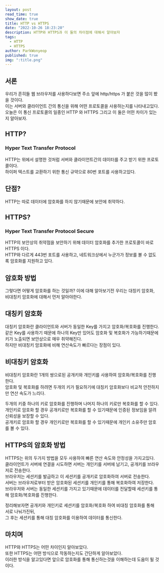 ```yaml
---
layout: post
read_time: true
show_date: true
title: HTTP vs HTTPS
date: "2022-10-26 18:23:20"
description: HTTP와 HTTPS과 이 둘의 차이점에 대해서 알아보자
tags:
  - HTTP
  - HTTPS
author: ParkWonyeop
published: true
img: ":title.png"
---
```


## 서론

우리가 흔히들 웹 브라우저를 사용하다보면 주소 앞에 http/https 가 붙은 것을 많이 봤을 것이다.  
이는 서버와 클라이언트 간의 통신을 위해 어떤 프로토콜을 사용하는지를 나타내고있다.  
오늘은 이 통신 프로토콜의 일종인 HTTP 와 HTTPS 그리고 이 둘은 어떤 차이가 있는지 알아보자.  

## HTTP?

### Hyper Text Transfer Protocol

HTTP는 위에서 설명한 것처럼 서버와 클라이언트간의 데이터를 주고 받기 위한 프로토콜이다.  
하이퍼 텍스트를 교환하기 위한 통신 규약으로 80번 포트를 사용하고있다.  

## 단점?

HTTP는 따로 데이터에 암호화를 하지 않기때문에 보안에 취약하다.  

## HTTPS?

### Hyper Text Transfer Protocol Secure

HTTP의 보안상의 취약점을 보안하기 위해 데이터 암호화를 추가한 프로토콜이 바로 HTTPS 이다.  
HTTP와 다르게 443번 포트를 사용하고, 네트워크상에서 누군가가 정보를 볼 수 없도록 암호화를 지원하고 있다.  

## 암호화 방법

그렇다면 어떻게 암호화를 하는 것일까?
이에 대해 알아보기전 우리는 대칭키 암호화, 비대칭키 암호화에 대해서 먼저 알아야한다.  

## 대칭키 암호화

대칭키 암호화란 클라이언트와 서버가 동일한 Key를 가지고 암호화/복호화를 진행한다.  
같은 Key를 사용하기 때문에 하나의 Key만 있어도 암호화 및 복호화가 가능하기때문에 키가 노출되면 보안상으로 매우 취약해진다.  
하지만 비대칭키 암호화에 비해 연산속도가 빠르다는 장점이 있다.  

## 비대칭키 암호화

비대칭키 암호화란 1개의 쌍으로된 공개키와 개인키를 사용하여 암호화/복호화를 진행한다.  
암호화 및 복호화를 하려면 두개의 키가 필요하기에 대칭키 암호화보다 비교적 안전하지만 연산 속도가 느리다.  

두개의 키중 하나의 키로 암호화를 진행하며 나머지 하나의 키로만 복호화를 할 수 있다.  
개인키로 암호화 할 경우 공개키로만 복호화를 할 수 있기때문에 인증된 정보임을 알려 신뢰성을 보장할 수 있다.  
공개키로 암호화 할 경우 개인키로만 복호화를 할 수 있기때문에 개인키 소유주만 암호를 볼 수 있다.  

## HTTPS의 암호화 방법

HTTPS는 위의 두가지 방법을 모두 사용하여 빠른 연산 속도와 안정성을 가지고있다.  
클라이언트가 서버에 연결을 시도하면 서버는 개인키를 서버에 남기고, 공개키를 브라우저로 전송한다.  
브라우저는 세션키를 발급하고 이 세션키를 공개키로 암호화하여 서버로 전송한다.  
서버는 브라우저로부터 받은 암호화된 세션키를 개인키를 통해 복호화하여 저장한다.  
브라우저와 서버는 동일한 세션키를 가지고 있기때문에 데이터를 전달할때 세션키를 통해 암호화/복호화를 진행한다.  

정리해보자면 공개키와 개인키로 세션키를 암호화/복호화 하여 비대칭 암호화를 통해 서로 나눠가진뒤,  
그 후는 세션키를 통해 대칭 암호화를 이용하여 데이터를 통신한다.

## 마치며
HTTP와 HTTPS는 어떤 차이인지 알아보았다.  
또한 HTTPS는 어떤 방식으로 작동하는지도 간단하게 알아보았다.  
이러한 방식을 알고있다면 앞으로 암호화를 통해 통신하는것을 이해하는데 도움이 될 것이다.  